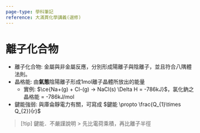 ```yaml
---
page-type: 學科筆記
reference: 大滿貫化學講義(選修)
---
```

# 離子化合物
- 離子化合物: 金屬與非金屬反應，分別形成陽離子與陰離子，並且符合八隅體法則。
- 晶格能: 由**氣態**陰陽離子形成1mol離子晶體所放出的能量
	- 實例: $\ce{Na+(g) + Cl-(g) -> NaCl(s) \Delta H = -786kJ}$，氯化鈉之晶格能 = -786kJ/mol
- 鍵能強弱: 與庫侖靜電力有關，可寫成 $鍵能 \propto \frac{Q_{1}\times Q_{2}}{r}$
> [!tip] 鍵能．不嚴謹說明
	> 先比電荷乘積，再比離子半徑
